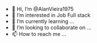 - 👋 Hi, I’m @AlanVieira1975
- 👀 I’m interested in Job Full stack
- 🌱 I’m currently learning ...
- 💞️ I’m looking to collaborate on ...
- 📫 How to reach me ...

<!---
AlanVieira1975/AlanVieira1975 is a ✨ special ✨ repository because its `README.md` (this file) appears on your GitHub profile.
You can click the Preview link to take a look at your changes.
--->
